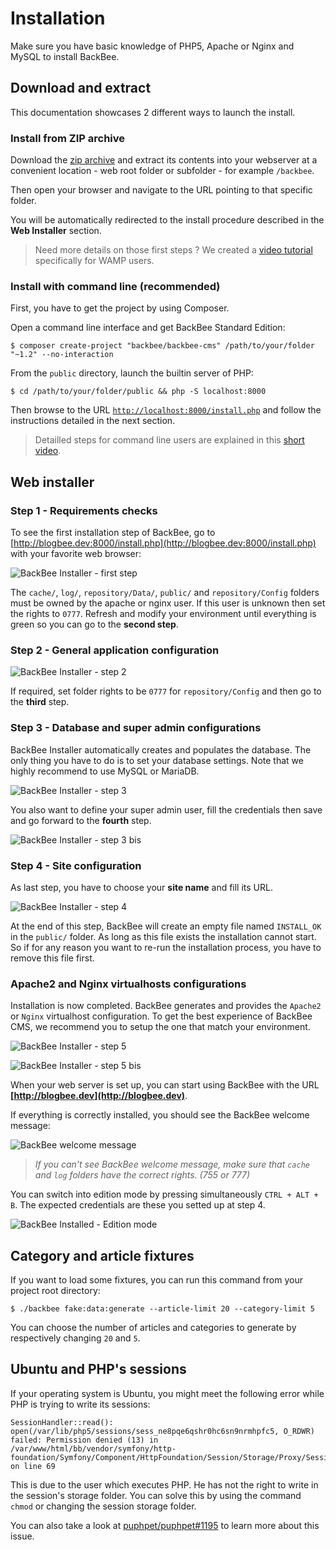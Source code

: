 # Installation

Make sure you have basic knowledge of PHP5, Apache or Nginx and MySQL to install BackBee.

## Download and extract

This documentation showcases 2 different ways to launch the install.

### Install from ZIP archive

Download the [zip archive](http://backbee.com/backbee/backbee-latest.zip) and extract its contents into your webserver at a convenient location - web root folder or subfolder - for example `/backbee`. 

Then open your browser and navigate to the URL pointing to that specific folder. 

You will be automatically redirected to the install procedure described in the **Web Installer** section. 

> Need more details on those first steps ? We created a [video tutorial](https://www.youtube.com/watch?v=Xy6lFTmGSaA) specifically for WAMP users. 

### Install with command line (recommended)

First, you have to get the project by using Composer.

Open a command line interface and get BackBee Standard Edition:

    $ composer create-project "backbee/backbee-cms" /path/to/your/folder "~1.2" --no-interaction

From the `public` directory, launch the builtin server of PHP:

    $ cd /path/to/your/folder/public && php -S localhost:8000

Then browse to the URL [`http://localhost:8000/install.php`](http://localhost:8000/install.php) and follow the instructions detailed in the next section.

> Detailled steps for command line users are explained in this [short video](https://www.youtube.com/watch?v=Fe6Jg6s_Quw).

## Web installer

### Step 1 - Requirements checks

To see the first installation step of BackBee, go to [http://blogbee.dev:8000/install.php](http://blogbee.dev:8000/install.php) with your favorite web browser:

![BackBee Installer - first step](http://i.imgur.com/YCxW3ei.png "BackBee Installer - first step")

The `cache/`, `log/`, `repository/Data/`, `public/` and `repository/Config` folders must be owned by the apache or nginx user. If this user is unknown then set the rights to `0777`. Refresh and modify your environment until everything is green so you can go to the **second step**.

### Step 2 - General application configuration

![BackBee Installer - step 2](http://i.imgur.com/pvaDJIH.png "BackBee Installer - step 2")

If required, set folder rights to be `0777` for `repository/Config` and then go to the **third** step.

### Step 3 - Database and super admin configurations

BackBee Installer automatically creates and populates the database. The only thing you have to do is to set your database settings. Note that we highly recommend to use MySQL or MariaDB.

![BackBee Installer - step 3](http://i.imgur.com/f6ejuwI.png "BackBee Installer - step 3")

You also want to define your super admin user, fill the credentials then save and go forward to the **fourth** step.

![BackBee Installer - step 3 bis](http://i.imgur.com/ZENfnSS.png "BackBee Installer - step 3 bis")

### Step 4 - Site configuration

As last step, you have to choose your **site name** and fill its URL.

![BackBee Installer - step 4](http://i.imgur.com/fSlenGX.png "BackBee Installer - step 4")

At the end of this step, BackBee will create an empty file named `INSTALL_OK` in the `public/` folder. As long as this file exists the installation cannot start. So if for any reason you want to re-run the installation process, you have to remove this file first.

### Apache2 and Nginx virtualhosts configurations

Installation is now completed. BackBee generates and provides the `Apache2` or `Nginx` virtualhost configuration. To get the best experience of BackBee CMS, we recommend you to setup the one that match your environment.

![BackBee Installer - step 5](http://i.imgur.com/T13tVjT.png "BackBee Installer - step 5")

![BackBee Installer - step 5 bis](http://i.imgur.com/ePKuLX5.png "BackBee Installer - step 5 bis")

When your web server is set up, you can start using BackBee with the URL **[http://blogbee.dev](http://blogbee.dev)**.

If everything is correctly installed, you should see the BackBee welcome message:

![BackBee welcome message](http://i.imgur.com/LIKWK1D.png "BackBee welcome message")

> *If you can't see BackBee welcome message, make sure that `cache` and `log` folders have the correct rights. (755 or 777)*

You can switch into edition mode by pressing simultaneously `CTRL + ALT + B`. The expected credentials are these you setted up at step 4.

![BackBee Installed - Edition mode](http://i.imgur.com/8kxLbfx.png "BackBee Installed - Edition mode")

## Category and article fixtures

If you want to load some fixtures, you can run this command from your project root directory:

    $ ./backbee fake:data:generate --article-limit 20 --category-limit 5

You can choose the number of articles and categories to generate by respectively changing `20` and `5`.

## Ubuntu and PHP's sessions

If your operating system is Ubuntu, you might meet the following error while PHP is trying to write its sessions:

```
SessionHandler::read(): open(/var/lib/php5/sessions/sess_ne8pqe6qshr0hc6sn9nrmhpfc5, O_RDWR) failed: Permission denied (13) in /var/www/html/bb/vendor/symfony/http-foundation/Symfony/Component/HttpFoundation/Session/Storage/Proxy/SessionHandlerProxy.php on line 69
```

This is due to the user which executes PHP. He has not the right to write in the session's storage folder. You can solve this by using the command `chmod` or changing the session storage folder.

You can also take a look at [puphpet/puphpet#1195](https://github.com/puphpet/puphpet/issues/1195) to learn more about this issue.
